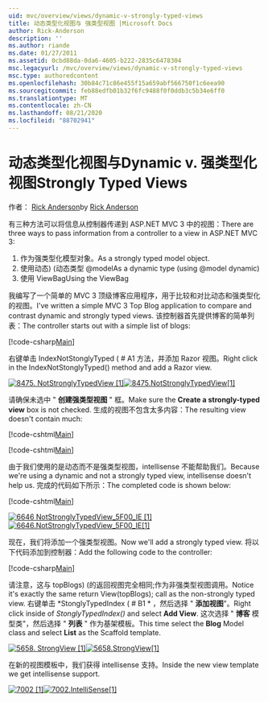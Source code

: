 ```yaml
---
uid: mvc/overview/views/dynamic-v-strongly-typed-views
title: 动态类型化视图与 强类型视图 |Microsoft Docs
author: Rick-Anderson
description: ''
ms.author: riande
ms.date: 01/27/2011
ms.assetid: 0cbd88da-0da6-4605-b222-2835c6478304
msc.legacyurl: /mvc/overview/views/dynamic-v-strongly-typed-views
msc.type: authoredcontent
ms.openlocfilehash: 30b84c71c86e455f15a659abf566750f1c6eea90
ms.sourcegitcommit: feb88edfb01b32f6fc9488f0f0ddb3c5b34e6ff0
ms.translationtype: MT
ms.contentlocale: zh-CN
ms.lasthandoff: 08/21/2020
ms.locfileid: "88702941"
---
```

# <a name="dynamic-v-strongly-typed-views"></a><span data-ttu-id="31770-103">动态类型化视图与</span><span class="sxs-lookup"><span data-stu-id="31770-103">Dynamic v.</span></span> <span data-ttu-id="31770-104">强类型化视图</span><span class="sxs-lookup"><span data-stu-id="31770-104">Strongly Typed Views</span></span>

<span data-ttu-id="31770-105">作者： [Rick Anderson](https://twitter.com/RickAndMSFT)</span><span class="sxs-lookup"><span data-stu-id="31770-105">by [Rick Anderson](https://twitter.com/RickAndMSFT)</span></span>

<span data-ttu-id="31770-106">有三种方法可以将信息从控制器传递到 ASP.NET MVC 3 中的视图：</span><span class="sxs-lookup"><span data-stu-id="31770-106">There are three ways to pass information from a controller to a view in ASP.NET MVC 3:</span></span>

1. <span data-ttu-id="31770-107">作为强类型化模型对象。</span><span class="sxs-lookup"><span data-stu-id="31770-107">As a strongly typed model object.</span></span>
2. <span data-ttu-id="31770-108">使用动态)  (动态类型 @model</span><span class="sxs-lookup"><span data-stu-id="31770-108">As a dynamic type (using @model dynamic)</span></span>
3. <span data-ttu-id="31770-109">使用 ViewBag</span><span class="sxs-lookup"><span data-stu-id="31770-109">Using the ViewBag</span></span>

<span data-ttu-id="31770-110">我编写了一个简单的 MVC 3 顶级博客应用程序，用于比较和对比动态和强类型化的视图。</span><span class="sxs-lookup"><span data-stu-id="31770-110">I've written a simple MVC 3 Top Blog application to compare and contrast dynamic and strongly typed views.</span></span> <span data-ttu-id="31770-111">该控制器首先提供博客的简单列表：</span><span class="sxs-lookup"><span data-stu-id="31770-111">The controller starts out with a simple list of blogs:</span></span>

[!code-csharp[Main](dynamic-v-strongly-typed-views/samples/sample1.cs)]

<span data-ttu-id="31770-112">右键单击 IndexNotStonglyTyped ( # A1 方法，并添加 Razor 视图。</span><span class="sxs-lookup"><span data-stu-id="31770-112">Right click in the IndexNotStonglyTyped() method and add a Razor view.</span></span>

<span data-ttu-id="31770-113">[![8475. NotStronglyTypedView [1]](dynamic-v-strongly-typed-views/_static/image2.png)](dynamic-v-strongly-typed-views/_static/image1.png)</span><span class="sxs-lookup"><span data-stu-id="31770-113">[![8475.NotStronglyTypedView[1]](dynamic-v-strongly-typed-views/_static/image2.png)](dynamic-v-strongly-typed-views/_static/image1.png)</span></span>

<span data-ttu-id="31770-114">请确保未选中 " **创建强类型视图** " 框。</span><span class="sxs-lookup"><span data-stu-id="31770-114">Make sure the **Create a strongly-typed view** box is not checked.</span></span> <span data-ttu-id="31770-115">生成的视图不包含太多内容：</span><span class="sxs-lookup"><span data-stu-id="31770-115">The resulting view doesn't contain much:</span></span>

[!code-cshtml[Main](dynamic-v-strongly-typed-views/samples/sample2.cshtml)]

[!code-cshtml[Main](dynamic-v-strongly-typed-views/samples/sample3.cshtml)]

<span data-ttu-id="31770-116">由于我们使用的是动态而不是强类型视图，intellisense 不能帮助我们。</span><span class="sxs-lookup"><span data-stu-id="31770-116">Because we're using a dynamic and not a strongly typed view, intellisense doesn't help us.</span></span> <span data-ttu-id="31770-117">完成的代码如下所示：</span><span class="sxs-lookup"><span data-stu-id="31770-117">The completed code is shown below:</span></span>

[!code-cshtml[Main](dynamic-v-strongly-typed-views/samples/sample4.cshtml)]

<span data-ttu-id="31770-118">[![6646 NotStronglyTypedView_5F00_IE [1]](dynamic-v-strongly-typed-views/_static/image4.png)](dynamic-v-strongly-typed-views/_static/image3.png)</span><span class="sxs-lookup"><span data-stu-id="31770-118">[![6646.NotStronglyTypedView_5F00_IE[1]](dynamic-v-strongly-typed-views/_static/image4.png)](dynamic-v-strongly-typed-views/_static/image3.png)</span></span>

<span data-ttu-id="31770-119">现在，我们将添加一个强类型视图。</span><span class="sxs-lookup"><span data-stu-id="31770-119">Now we'll add a strongly typed view.</span></span> <span data-ttu-id="31770-120">将以下代码添加到控制器：</span><span class="sxs-lookup"><span data-stu-id="31770-120">Add the following code to the controller:</span></span>

[!code-csharp[Main](dynamic-v-strongly-typed-views/samples/sample5.cs)]

<span data-ttu-id="31770-121">请注意，这与 topBlogs)  (的返回视图完全相同;作为非强类型视图调用。</span><span class="sxs-lookup"><span data-stu-id="31770-121">Notice it's exactly the same return View(topBlogs); call as the non-strongly typed view.</span></span> <span data-ttu-id="31770-122">右键单击 \*StonglyTypedIndex ( # B1 \* ，然后选择 " **添加视图**"。</span><span class="sxs-lookup"><span data-stu-id="31770-122">Right click inside of *StonglyTypedIndex()* and select **Add View**.</span></span> <span data-ttu-id="31770-123">这次选择 " **博客** 模型类"，然后选择 " **列表** " 作为基架模板。</span><span class="sxs-lookup"><span data-stu-id="31770-123">This time select the **Blog** Model class and select **List** as the Scaffold template.</span></span>

<span data-ttu-id="31770-124">[![5658. StrongView [1]](dynamic-v-strongly-typed-views/_static/image6.png)](dynamic-v-strongly-typed-views/_static/image5.png)</span><span class="sxs-lookup"><span data-stu-id="31770-124">[![5658.StrongView[1]](dynamic-v-strongly-typed-views/_static/image6.png)](dynamic-v-strongly-typed-views/_static/image5.png)</span></span>

<span data-ttu-id="31770-125">在新的视图模板中，我们获得 intellisense 支持。</span><span class="sxs-lookup"><span data-stu-id="31770-125">Inside the new view template we get intellisense support.</span></span>

<span data-ttu-id="31770-126">[![7002 [1]](dynamic-v-strongly-typed-views/_static/image8.png)](dynamic-v-strongly-typed-views/_static/image7.png)</span><span class="sxs-lookup"><span data-stu-id="31770-126">[![7002.IntelliSense[1]](dynamic-v-strongly-typed-views/_static/image8.png)](dynamic-v-strongly-typed-views/_static/image7.png)</span></span>

